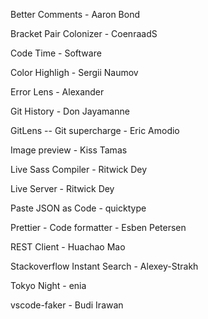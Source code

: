 Better Comments - Aaron Bond

Bracket Pair Colonizer - CoenraadS

Code Time - Software

Color Highligh - Sergii Naumov

Error Lens - Alexander

Git History - Don Jayamanne

GitLens -- Git supercharge - Eric Amodio

Image preview - Kiss Tamas

Live Sass Compiler - Ritwick Dey

Live Server - Ritwick Dey

Paste JSON as Code - quicktype

Prettier - Code formatter - Esben Petersen

REST Client  - Huachao Mao

Stackoverflow Instant Search - Alexey-Strakh

Tokyo Night - enia

vscode-faker - Budi Irawan